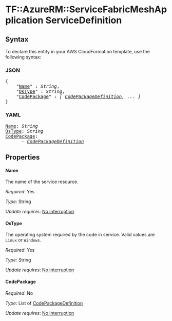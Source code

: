 # TF::AzureRM::ServiceFabricMeshApplication ServiceDefinition

## Syntax

To declare this entity in your AWS CloudFormation template, use the following syntax:

### JSON

<pre>
{
    "<a href="#name" title="Name">Name</a>" : <i>String</i>,
    "<a href="#ostype" title="OsType">OsType</a>" : <i>String</i>,
    "<a href="#codepackage" title="CodePackage">CodePackage</a>" : <i>[ <a href="codepackagedefinition.md">CodePackageDefinition</a>, ... ]</i>
}
</pre>

### YAML

<pre>
<a href="#name" title="Name">Name</a>: <i>String</i>
<a href="#ostype" title="OsType">OsType</a>: <i>String</i>
<a href="#codepackage" title="CodePackage">CodePackage</a>: <i>
      - <a href="codepackagedefinition.md">CodePackageDefinition</a></i>
</pre>

## Properties

#### Name

The name of the service resource.

_Required_: Yes

_Type_: String

_Update requires_: [No interruption](https://docs.aws.amazon.com/AWSCloudFormation/latest/UserGuide/using-cfn-updating-stacks-update-behaviors.html#update-no-interrupt)

#### OsType

The operating system required by the code in service. Valid values are `Linux` or `Windows`.

_Required_: Yes

_Type_: String

_Update requires_: [No interruption](https://docs.aws.amazon.com/AWSCloudFormation/latest/UserGuide/using-cfn-updating-stacks-update-behaviors.html#update-no-interrupt)

#### CodePackage

_Required_: No

_Type_: List of <a href="codepackagedefinition.md">CodePackageDefinition</a>

_Update requires_: [No interruption](https://docs.aws.amazon.com/AWSCloudFormation/latest/UserGuide/using-cfn-updating-stacks-update-behaviors.html#update-no-interrupt)

